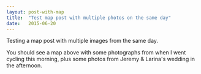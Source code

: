 ```yaml
---
layout: post-with-map
title:  "Test map post with multiple photos on the same day"
date:   2015-06-20
---
```


<!-- intro - will be put on main page -->

Testing a map post with multiple images from the same day.

You should see a map above with some photographs from when I went cycling this morning, plus some photos from Jeremy & Larina's wedding in the afternoon.

<!-- write pararaphs as required -->

<!-- insert a picture - probably hosted elsewhere though... -->

<!-- more paragraphs -->
